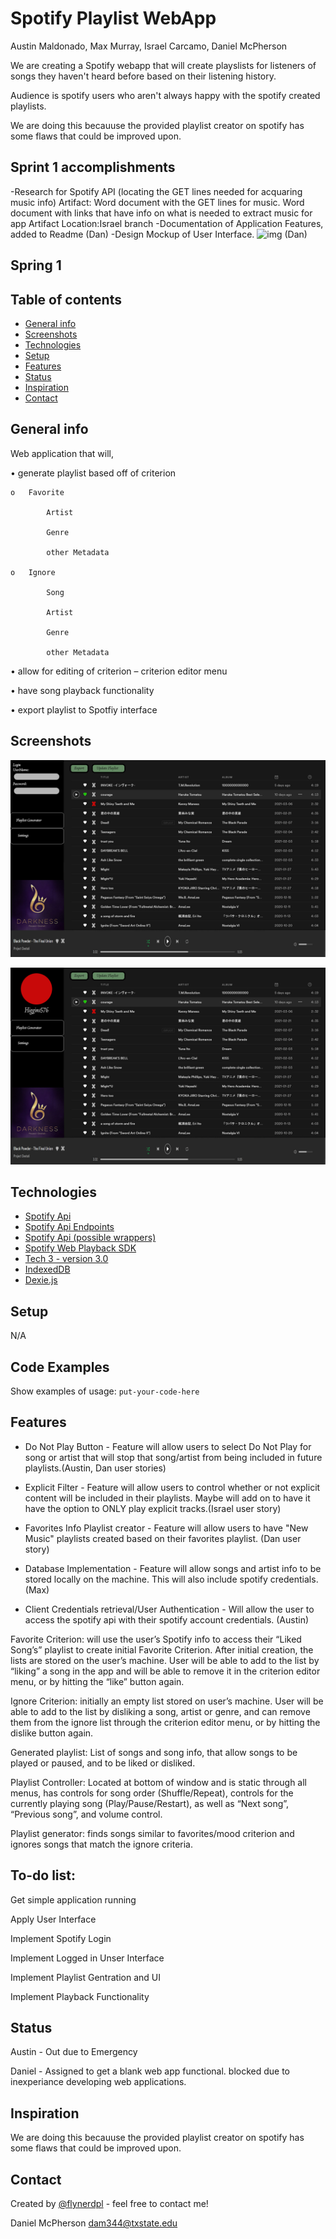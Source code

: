 # Spotify Playlist WebApp
Austin Maldonado, Max Murray, Israel Carcamo, Daniel McPherson

We are creating a Spotify webapp that will create playslists for listeners of songs they haven't heard before based on their listening history.

Audience is spotify users who aren't always happy with the spotify created playlists.

We are doing this becauuse the provided playlist creator on spotify has some flaws that could be improved upon.

## Sprint 1 accomplishments
-Research for Spotify API (locating the GET lines needed for acquaring music info)
				Artifact: Word document with the GET lines for music.
				          Word document with links that have info on what is needed to extract music for app
		Artifact Location:Israel branch
-Documentation of Application Features, added to Readme (Dan)
-Design Mockup of User Interface. ![img](./img) (Dan)
## Spring 1 


## Table of contents
* [General info](#general-info)
* [Screenshots](#screenshots)
* [Technologies](#technologies)
* [Setup](#setup)
* [Features](#features)
* [Status](#status)
* [Inspiration](#inspiration)
* [Contact](#contact)

## General info
Web application that will, 

•	generate playlist based off of criterion 

	o	Favorite

			Artist

			Genre

			other Metadata

	o	Ignore

			Song

			Artist

			Genre

			other Metadata

•	allow for editing of criterion – criterion editor menu

•	have song playback functionality

•	export playlist to Spotfiy interface


## Screenshots
![UI Mockup](./img/GUIMockup1.png)

![UI Mockup (Logged In)](./img/GUIMockup2.png)

## Technologies
* [Spotify Api](https://developer.spotify.com/documentation/web-api/)
* [Spotify Api Endpoints](https://developer.spotify.com/documentation/web-api/reference/#category-playlists)
* [Spotify Api (possible wrappers)](https://developer.spotify.com/documentation/web-api/libraries/)
* [Spotify Web Playback SDK](https://developer.spotify.com/documentation/)
* [Tech 3 - version 3.0]()
* [IndexedDB](https://developer.mozilla.org/en-US/docs/Web/API/IndexedDB_API)
* [Dexie.js](https://dexie.org/)

## Setup
N/A

## Code Examples
Show examples of usage:
`put-your-code-here`

## Features
* Do Not Play Button - Feature will allow users to select Do Not Play for song or artist that will stop that song/artist from being included in future playlists.(Austin, Dan user stories)


* Explicit Filter - Feature will allow users to control whether or not explicit content will be included in their playlists. Maybe will add on to have it have the option to ONLY play explicit tracks.(Israel user story)


* Favorites Info Playlist creator - Feature will allow users to have "New Music" playlists created based on their favorites playlist. (Dan user story)

* Database Implementation - Feature will allow songs and artist info to be stored locally on the machine. This will also include spotify credentials. (Max)

* Client Credentials retrieval/User Authentication - Will allow the user to access the spotify api with their spotify account credentials. (Austin)

Favorite Criterion: will use the user’s Spotify info to access their “Liked Song’s” playlist to create initial Favorite Criterion. 
After initial creation, the lists are stored on the user’s machine. User will be able to add to the list by “liking” a song in the 
app and will be able to remove it in the criterion editor menu, or by hitting the “like” button again. 

Ignore Criterion: initially an empty list stored on user’s machine. User will be able to add to the list by disliking a 
song, artist or genre, and can remove them from the ignore list through the criterion editor menu, or by hitting the dislike button again.

Generated playlist: List of songs and song info, that allow songs to be played or paused, and to be liked or disliked.

Playlist Controller: Located at bottom of window and is static through all menus, has controls for song order (Shuffle/Repeat), 
controls for the currently playing song (Play/Pause/Restart), as well as “Next song”, “Previous song”, and volume control.

Playlist generator: finds songs similar to favorites/mood criterion and ignores songs that match the ignore criteria.

## To-do list:
Get simple application running

Apply User Interface

Implement Spotify Login

Implement Logged in Unser Interface

Implement Playlist Gentration and UI

Implement Playback Functionality

## Status
Austin - Out due to Emergency

Daniel - Assigned to get a blank web app functional. blocked due to inexperiance developing web applications.

## Inspiration
We are doing this becauuse the provided playlist creator on spotify has some flaws that could be improved upon.

## Contact
Created by [@flynerdpl](https://www.flynerd.pl/) - feel free to contact me!

Daniel McPherson dam344@txstate.edu 